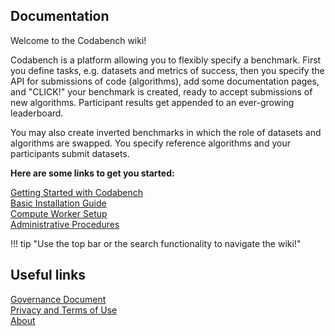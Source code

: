 ## Documentation

Welcome to the Codabench wiki!

Codabench is a platform allowing you to flexibly specify a benchmark. First you define tasks, e.g. datasets and metrics of success, then you specify the API for submissions of code (algorithms), add some documentation pages, and "CLICK!" your benchmark is created, ready to accept submissions of new algorithms. Participant results get appended to an ever-growing leaderboard.

You may also create inverted benchmarks in which the role of datasets and algorithms are swapped. You specify reference algorithms and your participants submit datasets.


**Here are some links to get you started:**

[Getting Started with Codabench](Organizers/Benchmark_Creation/Getting-started-with-Codabench.md)  
[Basic Installation Guide](Developers_and_Administrators/Codabench-Installation.md)  
[Compute Worker Setup](Organizers/Running_a_benchmark/Compute-Worker-Management---Setup.md)  
[Administrative Procedures](Developers_and_Administrators/Administrator-procedures.md)  

!!! tip "Use the top bar or the search functionality to navigate the wiki!"

## Useful links
[Governance Document](https://github.com/codalab/codalab-competitions/wiki/Community-Governance)  
[Privacy and Terms of Use](https://github.com/codalab/codalab-competitions/wiki/Privacy)  
[About](https://github.com/codalab/codalab-competitions/wiki/Project_About_CodaLab)